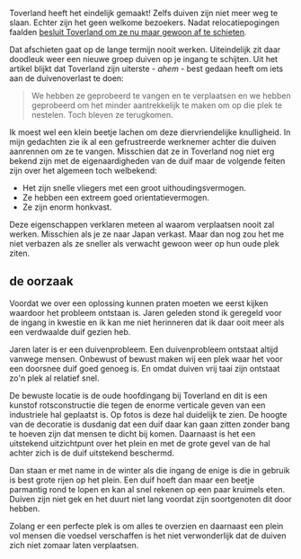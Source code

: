 Toverland heeft het eindelijk gemaakt! Zelfs duiven zijn niet meer weg te slaan. Echter zijn het geen welkome bezoekers. Nadat relocatiepogingen faalden [besluit Toverland om ze nu maar gewoon af te schieten](https://www.looopings.nl/weblog/12020/Toverland-krijgt-vergunning-om-duiven-af-te-schieten-Veel-overlast.html).

Dat afschieten gaat op de lange termijn nooit werken. Uiteindelijk zit daar doodleuk weer een nieuwe groep duiven op je ingang te schijten. Uit het artikel blijkt dat Toverland zijn uiterste - *ahem* - best gedaan heeft om iets aan de duivenoverlast te doen:

> We hebben ze geprobeerd te vangen en te verplaatsen en we hebben geprobeerd om het minder aantrekkelijk te maken om op die plek te nestelen. Toch bleven ze terugkomen.

Ik moest wel een klein beetje lachen om deze diervriendelijke knulligheid. In mijn gedachten zie ik al een gefrustreerde werknemer achter die duiven aanrennen om ze te vangen. Misschien dat ze in Toverland nog niet erg bekend zijn met de eigenaardigheden van de duif maar de volgende feiten zijn over het algemeen toch welbekend:

* Het zijn snelle vliegers met een groot uithoudingsvermogen.
* Ze hebben een extreem goed orientatievermogen.
* Ze zijn enorm honkvast.

Deze eigenschappen verklaren meteen al waarom verplaatsen nooit zal werken. Misschien als je ze naar Japan verkast. Maar dan nog zou het me niet verbazen als ze sneller als verwacht gewoon weer op hun oude plek ziten.

## de oorzaak
Voordat we over een oplossing kunnen praten moeten we eerst kijken waardoor het probleem ontstaan is. Jaren geleden stond ik geregeld voor de ingang in kwestie en ik kan me niet herinneren dat ik daar ooit meer als een verdwaalde duif gezien heb.

Jaren later is er een duivenprobleem. Een duivenprobleem ontstaat altijd vanwege mensen. Onbewust of bewust maken wij een plek waar het voor een doorsnee duif goed genoeg is. En omdat duiven vrij taai zijn ontstaat zo'n plek al relatief snel.

De bewuste locatie is de oude hoofdingang bij Toverland en dit is een kunstof rotsconstructie die tegen de enorme verticale geven van een industriele hal geplaatst is. Op fotos is deze hal duidelijk te zien. De hoogte van de decoratie is dusdanig dat een duif daar kan gaan zitten zonder bang te hoeven zijn dat mensen te dicht bij komen. Daarnaast is het een uitstekend uitzichtpunt over het plein en met de grote gevel van de hal achter zich is de duif uitstekend beschermd.

Dan staan er met name in de winter als die ingang de enige is die in gebruik is best grote rijen op het plein. Een duif hoeft dan maar een beetje parmantig rond te lopen en kan al snel rekenen op een paar kruimels eten. Duiven zijn niet gek en het duurt niet lang voordat zijn soortgenoten dit door hebben. 

Zolang er een perfecte plek is om alles te overzien en daarnaast een plein vol mensen die voedsel verschaffen is het niet verwonderlijk dat de duiven zich niet zomaar laten verplaatsen.
